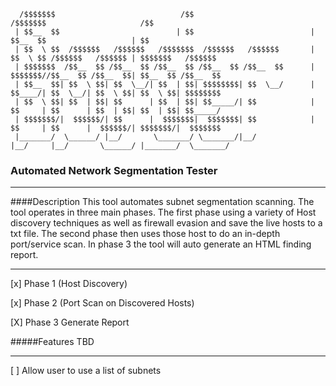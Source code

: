 
      /$$$$$$$                            /$$                           /$$$$$$$                     /$$                
     | $$__  $$                          | $$                          | $$__  $$                   | $$                
     | $$  \ $$  /$$$$$$   /$$$$$$   /$$$$$$$  /$$$$$$   /$$$$$$       | $$  \ $$ /$$$$$$   /$$$$$$ | $$$$$$$   /$$$$$$ 
     | $$$$$$$  /$$__  $$ /$$__  $$ /$$__  $$ /$$__  $$ /$$__  $$      | $$$$$$$//$$__  $$ /$$__  $$| $$__  $$ /$$__  $$
     | $$__  $$| $$  \ $$| $$  \__/| $$  | $$| $$$$$$$$| $$  \__/      | $$____/| $$  \__/| $$  \ $$| $$  \ $$| $$$$$$$$
     | $$  \ $$| $$  | $$| $$      | $$  | $$| $$_____/| $$            | $$     | $$      | $$  | $$| $$  | $$| $$_____/
     | $$$$$$$/|  $$$$$$/| $$      |  $$$$$$$|  $$$$$$$| $$            | $$     | $$      |  $$$$$$/| $$$$$$$/|  $$$$$$$
     |_______/  \______/ |__/       \_______/ \_______/|__/            |__/     |__/       \______/ |_______/  \_______/



### Automated Network Segmentation Tester
 ___
 
 ####Description
 This tool automates subnet segmentation scanning. The tool operates in three
 main phases. The first phase using a variety of Host discovery techniques as
 well as firewall evasion and save the live hosts to a txt file. The second
 phase then uses those host to do an in-depth port/service scan. In phase 3 
 the tool will auto generate an HTML finding report.
 ___
 

[x] Phase 1 (Host Discovery)

[x] Phase 2 (Port Scan on Discovered Hosts)

[X] Phase 3 Generate Report

#####Features TBD
___

[ ] Allow user to use a list of subnets